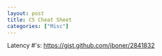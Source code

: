```yaml
---
layout: post
title: CS Cheat Sheet
categories: ["Misc"]
---
```


Latency #'s: https://gist.github.com/jboner/2841832